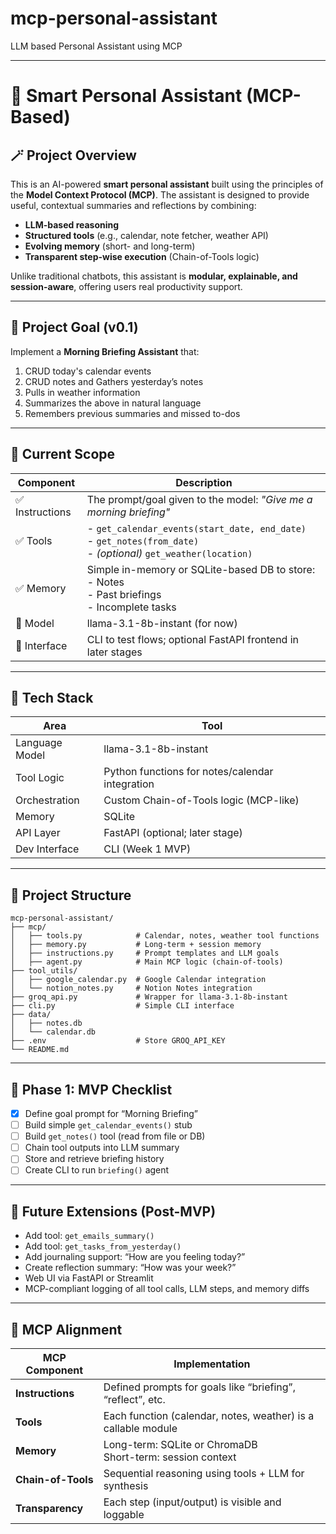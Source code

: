 # mcp-personal-assistant
LLM based Personal Assistant using MCP

---

# 🧠 Smart Personal Assistant (MCP-Based)

## 🪄 Project Overview

This is an AI-powered **smart personal assistant** built using the principles of the **Model Context Protocol (MCP)**. The assistant is designed to provide useful, contextual summaries and reflections by combining:

- **LLM-based reasoning**
- **Structured tools** (e.g., calendar, note fetcher, weather API)
- **Evolving memory** (short- and long-term)
- **Transparent step-wise execution** (Chain-of-Tools logic)

Unlike traditional chatbots, this assistant is **modular, explainable, and session-aware**, offering users real productivity support.

---

## 🎯 Project Goal (v0.1)

Implement a **Morning Briefing Assistant** that:

1. CRUD today's calendar events
2. CRUD notes and Gathers yesterday’s notes
3. Pulls in weather information
4. Summarizes the above in natural language
5. Remembers previous summaries and missed to-dos

---

## 🧱 Current Scope

| Component      | Description |
|----------------|-------------|
| ✅ Instructions | The prompt/goal given to the model: _"Give me a morning briefing"_ |
| ✅ Tools        | - `get_calendar_events(start_date, end_date)`  <br> - `get_notes(from_date)` <br> - *(optional)* `get_weather(location)` |
| ✅ Memory       | Simple in-memory or SQLite-based DB to store:  <br> - Notes <br> - Past briefings <br> - Incomplete tasks |
| 🧠 Model        | llama-3.1-8b-instant (for now) |
| 🧪 Interface    | CLI to test flows; optional FastAPI frontend in later stages |

---

## 🔧 Tech Stack

| Area          | Tool |
|---------------|------|
| Language Model | llama-3.1-8b-instant |
| Tool Logic     | Python functions for notes/calendar integration |
| Orchestration  | Custom Chain-of-Tools logic (MCP-like) |
| Memory         | SQLite |
| API Layer      | FastAPI (optional; later stage) |
| Dev Interface  | CLI (Week 1 MVP) |

---

## 📁 Project Structure

```
mcp-personal-assistant/
├── mcp/
│   ├── tools.py            # Calendar, notes, weather tool functions
│   ├── memory.py           # Long-term + session memory
│   ├── instructions.py     # Prompt templates and LLM goals
│   ├── agent.py            # Main MCP logic (chain-of-tools)
├── tool_utils/
│   ├── google_calendar.py  # Google Calendar integration
│   └── notion_notes.py     # Notion Notes integration
├── groq_api.py             # Wrapper for llama-3.1-8b-instant
├── cli.py                  # Simple CLI interface
├── data/
│   ├── notes.db
│   └── calendar.db
├── .env                    # Store GROQ_API_KEY
└── README.md
```

---

## 🚀 Phase 1: MVP Checklist

- [x] Define goal prompt for “Morning Briefing”
- [ ] Build simple `get_calendar_events()` stub
- [ ] Build `get_notes()` tool (read from file or DB)
- [ ] Chain tool outputs into LLM summary
- [ ] Store and retrieve briefing history
- [ ] Create CLI to run `briefing()` agent

---

## 🧩 Future Extensions (Post-MVP)

- Add tool: `get_emails_summary()`
- Add tool: `get_tasks_from_yesterday()`
- Add journaling support: “How are you feeling today?”
- Create reflection summary: “How was your week?”
- Web UI via FastAPI or Streamlit
- MCP-compliant logging of all tool calls, LLM steps, and memory diffs

---

## 🧠 MCP Alignment

| MCP Component | Implementation |
|---------------|----------------|
| **Instructions** | Defined prompts for goals like “briefing”, “reflect”, etc. |
| **Tools**        | Each function (calendar, notes, weather) is a callable module |
| **Memory**       | Long-term: SQLite or ChromaDB <br> Short-term: session context |
| **Chain-of-Tools** | Sequential reasoning using tools + LLM for synthesis |
| **Transparency** | Each step (input/output) is visible and loggable |

